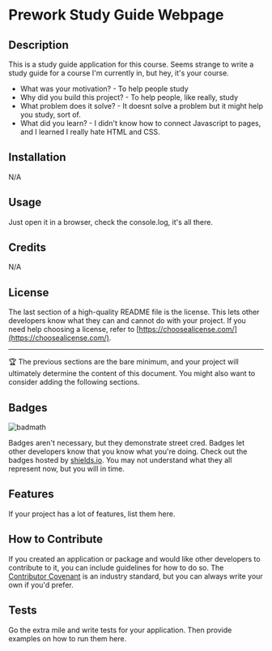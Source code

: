 # Prework Study Guide Webpage

## Description

This is a study guide application for this course. Seems strange to write a study guide for a course I'm currently in, but hey, it's your course.

- What was your motivation? - To help people study
- Why did you build this project? - To help people, like really, study
- What problem does it solve? - It doesnt solve a problem but it might help you study, sort of.
- What did you learn? - I didn't know how to connect Javascript to pages, and I learned I really hate HTML and CSS.


## Installation

N/A

## Usage

Just open it in a browser, check the console.log, it's all there.

## Credits

N/A

## License

The last section of a high-quality README file is the license. This lets other developers know what they can and cannot do with your project. If you need help choosing a license, refer to [https://choosealicense.com/](https://choosealicense.com/).

---

🏆 The previous sections are the bare minimum, and your project will ultimately determine the content of this document. You might also want to consider adding the following sections.

## Badges

![badmath](https://img.shields.io/github/languages/top/nielsenjared/badmath)

Badges aren't necessary, but they demonstrate street cred. Badges let other developers know that you know what you're doing. Check out the badges hosted by [shields.io](https://shields.io/). You may not understand what they all represent now, but you will in time.

## Features

If your project has a lot of features, list them here.

## How to Contribute

If you created an application or package and would like other developers to contribute to it, you can include guidelines for how to do so. The [Contributor Covenant](https://www.contributor-covenant.org/) is an industry standard, but you can always write your own if you'd prefer.

## Tests

Go the extra mile and write tests for your application. Then provide examples on how to run them here.